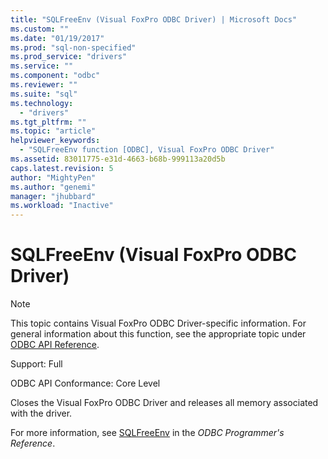```yaml
---
title: "SQLFreeEnv (Visual FoxPro ODBC Driver) | Microsoft Docs"
ms.custom: ""
ms.date: "01/19/2017"
ms.prod: "sql-non-specified"
ms.prod_service: "drivers"
ms.service: ""
ms.component: "odbc"
ms.reviewer: ""
ms.suite: "sql"
ms.technology: 
  - "drivers"
ms.tgt_pltfrm: ""
ms.topic: "article"
helpviewer_keywords: 
  - "SQLFreeEnv function [ODBC], Visual FoxPro ODBC Driver"
ms.assetid: 83011775-e31d-4663-b68b-999113a20d5b
caps.latest.revision: 5
author: "MightyPen"
ms.author: "genemi"
manager: "jhubbard"
ms.workload: "Inactive"
---
```

# SQLFreeEnv (Visual FoxPro ODBC Driver)
> [!NOTE]  
>  This topic contains Visual FoxPro ODBC Driver-specific information. For general information about this function, see the appropriate topic under [ODBC API Reference](../../odbc/reference/syntax/odbc-api-reference.md).  
  
 Support: Full  
  
 ODBC API Conformance: Core Level  
  
 Closes the Visual FoxPro ODBC Driver and releases all memory associated with the driver.  
  
 For more information, see [SQLFreeEnv](../../odbc/reference/syntax/sqlfreeenv-function.md) in the *ODBC Programmer's Reference*.
